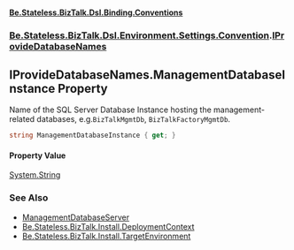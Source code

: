 #### [Be.Stateless.BizTalk.Dsl.Binding.Conventions](README.md 'README')
### [Be.Stateless.BizTalk.Dsl.Environment.Settings.Convention](Be.Stateless.BizTalk.Dsl.Environment.Settings.Convention.md 'Be.Stateless.BizTalk.Dsl.Environment.Settings.Convention').[IProvideDatabaseNames](IProvideDatabaseNames.md 'Be.Stateless.BizTalk.Dsl.Environment.Settings.Convention.IProvideDatabaseNames')

## IProvideDatabaseNames.ManagementDatabaseInstance Property

Name of the SQL Server Database Instance hosting the management-related databases, e.g.`BizTalkMgmtDb`,
`BizTalkFactoryMgmtDb`.

```csharp
string ManagementDatabaseInstance { get; }
```

#### Property Value
[System.String](https://docs.microsoft.com/en-us/dotnet/api/System.String 'System.String')

### See Also
- [ManagementDatabaseServer](IProvideDatabaseNames.ManagementDatabaseServer.md 'Be.Stateless.BizTalk.Dsl.Environment.Settings.Convention.IProvideDatabaseNames.ManagementDatabaseServer')
- [Be.Stateless.BizTalk.Install.DeploymentContext](https://docs.microsoft.com/en-us/dotnet/api/Be.Stateless.BizTalk.Install.DeploymentContext 'Be.Stateless.BizTalk.Install.DeploymentContext')
- [Be.Stateless.BizTalk.Install.TargetEnvironment](https://docs.microsoft.com/en-us/dotnet/api/Be.Stateless.BizTalk.Install.TargetEnvironment 'Be.Stateless.BizTalk.Install.TargetEnvironment')